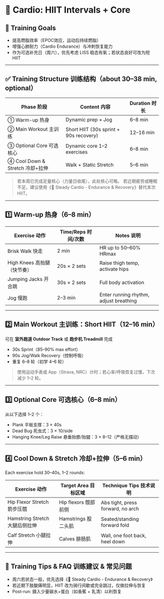 # 🏃 Cardio: HIIT Intervals + Core

## 🎯 Training Goals

- 提高燃脂效率（EPOC效应，运动后持续燃脂）
- 增强心肺耐力（Cardio Endurance）与冲刺恢复能力
- 作为可选补充日（周六），优先考虑 LISS 稳态有氧；若状态良好可改为短 HIIT

---

## ✅ Training Structure 训练结构（about 30–38 min, optional）

| Phase 阶段         | Content 内容                            | Duration 时长      |
| ------------ | ------------------------------- | --------- |
| ① Warm-up 热身       | Dynamic prep + Jog                 | 6–8 min    |
| ② Main Workout 主训练     | Short HIIT (30s sprint + 90s recovery) | 12–16 min|
| ③ Optional Core 可选核心   | Dynamic core 1–2 exercises              | 6–8 min  |
| ④ Cool Down & Stretch 冷却+拉伸  | Walk + Static Stretch                 | 5–6 min  |

> 若本周已完成足量核心（力量日收尾），此处核心可略。
> 若近期疲劳或睡眠不足，建议使用《🚶 Steady Cardio - Endurance & Recovery》替代本次 HIIT。

---

## 1️⃣ Warm-up 热身（6–8 min）

| Exercise 动作              | Time/Reps 时间/次数   | Notes 说明                          |
| ----------------- | ------------- | ----------------------------- |
| Brisk Walk 快走              | 2 min        | HR up to 50–60% HRmax       |
| High Knees 高抬腿（快节奏）  | 20s × 2 sets    | Raise thigh temp, activate hips        |
| Jumping Jacks 开合跳            | 30s × 2 sets    | Full body activation                  |
| Jog 慢跑              | 2–3 min        | Enter running rhythm, adjust breathing        |

---

## 2️⃣ Main Workout 主训练：Short HIIT（12–16 min）

可在 **室外跑道 Outdoor Track** 或 **跑步机 Treadmill** 完成

- 30s Sprint（85–90% max effort）
- 90s Jog/Walk Recovery（控制呼吸）
- 重复 6–8 轮（初学 4–6 轮）

> 使用运动手表或 App（Strava, NRC）计时；若心率/呼吸恢复过慢，下次减少 1–2 轮。

---

## 3️⃣ Optional Core 可选核心（6–8 min）

从以下选择 1–2 个：

- Plank 平板支撑：3 × 40s
- Dead Bug 死虫式：3 × 10/side
- Hanging Knee/Leg Raise 悬垂抬膝/抬腿：3 × 8–12（严格无摆动）

---

## 4️⃣ Cool Down & Stretch 冷却+拉伸（5–6 min）

Each exercise hold 30–40s, 1–2 rounds:

| Exercise 动作                      | Target Area 目标区域       | Technique Tips 技术说明                             |
| ------------------------- | -------------- | ------------------------------------ |
| Hip Flexor Stretch 箭步压髋      | Hip flexors 髋部前侧       | Abs tight, press forward, no arch   |
| Hamstring Stretch 大腿后侧拉伸              | Hamstrings 股二头肌       | Seated/standing forward fold        |
| Calf Stretch 小腿拉伸                  | Calves 腓肠肌         | Wall, one foot back, heel down      |

---

## 🧠 Training Tips & FAQ 训练建议 & 常见问题

- 周六若状态一般，优先选择《🚶 Steady Cardio - Endurance & Recovery》
- 若近期下肢酸痛明显，HIIT 改为骑行间歇或完全跳过，仅做拉伸与恢复
- Post-run: 摄入少量碳水+蛋白（如香蕉 + 乳清）以利恢复
